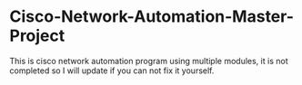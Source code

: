 # Cisco-Network-Automation-Master-Project
This is cisco network automation program using multiple modules, it is not completed so I will update if you can not fix it yourself.
